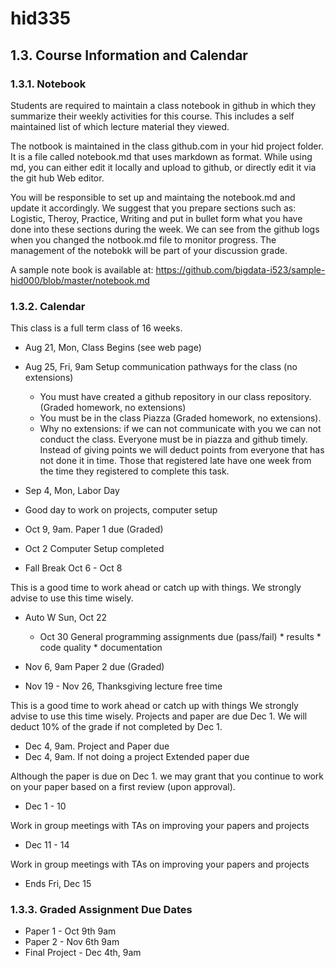 # hid335

## 1.3. Course Information and Calendar

### 1.3.1. Notebook
Students are required to maintain a class notebook in github in which they summarize their weekly activities for this course. This includes a self maintained list of which lecture material they viewed.

The notbook is maintained in the class github.com in your hid project folder. It is a file called notebook.md that uses markdown as format. While using md, you can either edit it locally and upload to github, or directly edit it via the git hub Web editor.

You will be responsible to set up and maintaing the notebook.md and update it accordingly. We suggest that you prepare sections such as: Logistic, Theroy, Practice, Writing and put in bullet form what you have done into these sections during the week. We can see from the github logs when you changed the notbook.md file to monitor progress. The management of the notebokk will be part of your discussion grade.

A sample note book is available at: https://github.com/bigdata-i523/sample-hid000/blob/master/notebook.md

### 1.3.2. Calendar
This class is a full term class of 16 weeks.
* Aug 21, Mon, Class Begins (see web page)
* Aug 25, Fri, 9am Setup communication pathways for the class (no extensions)
  * You must have created a github repository in our class repository. (Graded homework, no extensions)
  * You must be in the class Piazza (Graded homework, no extensions).
  * Why no extensions: if we can not communicate with you we can not conduct the class. Everyone must be in piazza and github timely. Instead of giving points we will deduct points from everyone that has not done it in time. Those that registered late have one week from the time they registered to complete this task.
  
 * Sep 4, Mon, Labor Day
  * Good day to work on projects, computer setup

* Oct 9, 9am. Paper 1 due (Graded)
* Oct 2 Computer Setup completed
* Fall Break Oct 6 - Oct 8

This is a good time to work ahead or catch up with things. We strongly advise to use this time wisely.

* Auto W Sun, Oct 22
  * Oct 30 General programming assignments due (pass/fail) * results * code quality * documentation

* Nov 6, 9am Paper 2 due (Graded)
* Nov 19 - Nov 26, Thanksgiving lecture free time

This is a good time to work ahead or catch up with things We strongly advise to use this time wisely. Projects and paper are due Dec 1. We will deduct 10% of the grade if not completed by Dec 1.

  * Dec 4, 9am. Project and Paper due
  * Dec 4, 9am. If not doing a project Extended paper due

Although the paper is due on Dec 1. we may grant that you continue to work on your paper based on a first review (upon approval).

* Dec 1 - 10

Work in group meetings with TAs on improving your papers and projects

* Dec 11 - 14

Work in group meetings with TAs on improving your papers and projects

* Ends Fri, Dec 15

### 1.3.3. Graded Assignment Due Dates
* Paper 1 - Oct 9th 9am
* Paper 2 - Nov 6th 9am
* Final Project - Dec 4th, 9am
